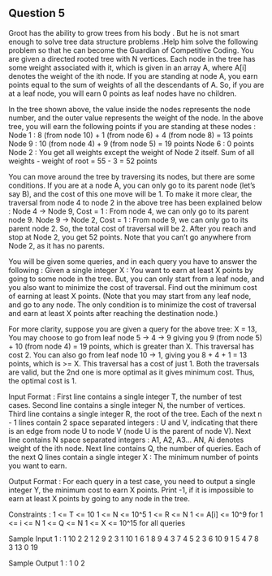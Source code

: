 ## Question 5

Groot has the ability to grow trees from his body . But he is not smart enough to solve tree data structure problems .Help him solve the following problem 
so that he can become the Guardian of Competitive Coding. You are given a directed rooted tree with N vertices. Each node in the tree has some weight associated 
with it, which is given in an array A, where A[i] denotes the weight of the ith node. If you are standing at node A, you earn points equal to the sum of weights
of all the descendants of A. So, if you are at a leaf node, you will earn 0 points as leaf nodes have no children.

In the tree shown above, the value inside the nodes represents the node number, and the outer value represents the weight of the node.
In the above tree, you will earn the following points if you are standing at these nodes :
 Node 1 : 8 (from node 10) + 1 (from node 6) + 4 (from node 8) = 13 points
 Node 9 : 10 (from node 4) + 9 (from node 5) = 19 points
 Node 6 : 0 points
 Node 2 : You get all weights except the weight of Node 2 itself. Sum of all weights - weight of root = 55 - 3 = 52 points

You can move around the tree by traversing its nodes, but there are some conditions.
 If you are at a node A, you can only go to its parent node (let’s say B), and the cost of this one move will be 1.
 To make it more clear, the traversal from node 4 to node 2 in the above tree has been explained below :
 Node 4 -> Node 9, Cost = 1 : From node 4, we can only go to its parent node 9.
 Node 9 -> Node 2, Cost = 1 : From node 9, we can only go to its parent node 2.
 So, the total cost of traversal will be 2. After you reach and stop at Node 2, you get 52 points.
 Note that you can’t go anywhere from Node 2, as it has no parents.
 
You will be given some queries, and in each query you have to answer the following :
 Given a single integer X : You want to earn at least X points by going to some node in the tree. But, you can only start from a leaf node, and you also want 
 to minimize the cost of traversal. Find out the minimum cost of earning at least X points. (Note that you may start from any leaf node, and go to any node. 
 The only condition is to minimize the cost of traversal and earn at least X points after reaching the destination node.)
 
For more clarity, suppose you are given a query for the above tree:
 X = 13, You may choose to go from leaf node 5 -> 4 -> 9 giving you 9 (from node 5) + 10 (from node 4) = 19 points, which is greater than X. This traversal 
 has cost 2. You can also go from leaf node 10 -> 1, giving you 8 + 4 + 1 = 13 points, which is >= X. This traversal has a cost of just 1. Both the traversals 
 are valid, but the 2nd one is more optimal as it gives minimum cost. Thus, the optimal cost is 1.

Input Format :
 First line contains a single integer T, the number of test cases.
 Second line contains a single integer N, the number of vertices.
 Third line contains a single integer R, the root of the tree.
 Each of the next n - 1 lines contain 2 space separated integers : U and V, indicating that there is an edge from node U to node V (node U is the parent of node V).
 Next line contains N space separated integers : A1, A2, A3… AN, Ai denotes weight of the ith node.
 Next line contains Q, the number of queries.
 Each of the next Q lines contain a single integer X : The minimum number of points you want to earn.

Output Format :
 For each query in a test case, you need to output a single integer Y, the minimum cost to earn X points. Print -1, if it is impossible to earn at least X points by going to any node in the tree.

Constraints :
 1 <= T <= 10
 1 <= N <= 10^5
 1 <= R <= N
 1 <= A[i] <= 10^9 for 1 <= i <= N
 1 <= Q <= N
 1 <= X <= 10^15 for all queries

Sample Input 1 :
 1
 10
 2
 2 1
 2 9 
 2 3
 1 10
 1 6
 1 8
 9 4
 3 7
 4 5
 2 3 6 10 9 1 5 4 7 8
 3
 13
 0
 19

Sample Output 1 :
 1
 0
 2
